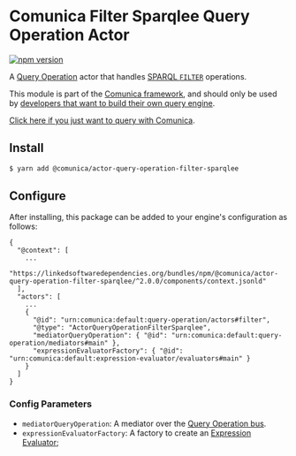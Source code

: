 # Comunica Filter Sparqlee Query Operation Actor

[![npm version](https://badge.fury.io/js/%40comunica%2Factor-query-operation-filter-sparqlee.svg)](https://www.npmjs.com/package/@comunica/actor-query-operation-filter-sparqlee)

A [Query Operation](https://github.com/comunica/comunica/tree/master/packages/bus-query-operation) actor that handles [SPARQL `FILTER`](https://www.w3.org/TR/sparql11-query/#evaluation) operations.

This module is part of the [Comunica framework](https://github.com/comunica/comunica),
and should only be used by [developers that want to build their own query engine](https://comunica.dev/docs/modify/).

[Click here if you just want to query with Comunica](https://comunica.dev/docs/query/).

## Install

```bash
$ yarn add @comunica/actor-query-operation-filter-sparqlee
```

## Configure

After installing, this package can be added to your engine's configuration as follows:
```text
{
  "@context": [
    ...
    "https://linkedsoftwaredependencies.org/bundles/npm/@comunica/actor-query-operation-filter-sparqlee/^2.0.0/components/context.jsonld"  
  ],
  "actors": [
    ...
    {
      "@id": "urn:comunica:default:query-operation/actors#filter",
      "@type": "ActorQueryOperationFilterSparqlee",
      "mediatorQueryOperation": { "@id": "urn:comunica:default:query-operation/mediators#main" },
      "expressionEvaluatorFactory": { "@id": "urn:comunica:default:expression-evaluator/evaluators#main" }
    }
  ]
}
```

### Config Parameters

* `mediatorQueryOperation`: A mediator over the [Query Operation bus](https://github.com/comunica/comunica/tree/master/packages/bus-query-operation).
* `expressionEvaluatorFactory`: A factory to create an [Expression Evaluator](https://github.com/comunica/comunica/tree/master/packages/expression-evaluator);
